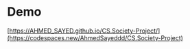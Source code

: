 # Demo
[https://AHMED_SAYED.github.io/CS.Society-Project/](https://codespaces.new/AhmedSayeddd/CS.Society-Project)
